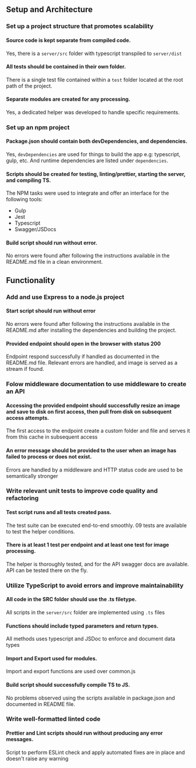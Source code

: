 
## Setup and Architecture

### Set up a project structure that promotes scalability

#### Source code is kept separate from compiled code.

Yes, there is a `server/src` folder with typescript transpiled to `server/dist`


#### All tests should be contained in their own folder.

There is a single test file contained within a `test` folder located at the root path of the project.


#### Separate modules are created for any processing.

Yes, a dedicated helper was developed to handle specific requirements.


### Set up an npm project

#### Package.json should contain both devDependencies, and dependencies.

Yes, `devDependencies` are used for things to build the app e.g: typescript, gulp, etc. And runtime dependencies
are listed under `dependencies`.


#### Scripts should be created for testing, linting/prettier, starting the server, and compiling TS.

The NPM tasks were used to integrate and offer an interface for the following tools:

* Gulp
* Jest
* Typescript
* Swagger/JSDocs


#### Build script should run without error.

No errors were found after following the instructions available in the README.md file in a clean environment.


## Functionality

### Add and use Express to a node.js project

#### Start script should run without error

No errors were found after following the instructions available in the README.md after installing the
dependencies and building the project.


#### Provided endpoint should open in the browser with status 200

Endpoint respond successfully if handled as documented in the README.md file. Relevant errors are handled, and image is
served as a stream if found.


### Folow middleware documentation to use middleware to create an API

#### Accessing the provided endpoint should successfully resize an image and save to disk on first access, then pull from disk on subsequent access attempts.

The first access to the endpoint create a custom folder and file and serves it from this cache in subsequent access


#### An error message should be provided to the user when an image has failed to process or does not exist.

Errors are handled by a middleware and HTTP status code are used to be semantically stronger


### Write relevant unit tests to improve code quality and refactoring

#### Test script runs and all tests created pass.

The test suite can be executed end-to-end smoothly. 09 tests are available to test the helper conditions.


#### There is at least 1 test per endpoint and at least one test for image processing.

The helper is thoroughly tested, and for the API swagger docs are available. API can be tested there on the fly.


### Utilize TypeScript to avoid errors and improve maintainability

#### All code in the SRC folder should use the .ts filetype.

All scripts in the `server/src` folder are implemented using `.ts` files


#### Functions should include typed parameters and return types.

All methods uses typescript and JSDoc to enforce and document data types


#### Import and Export used for modules.

Import and export functions are used over common.js


#### Build script should successfully compile TS to JS.

No problems observed using the scripts available in package.json and documented in README file.


### Write well-formatted linted code

#### Prettier and Lint scripts should run without producing any error messages.

Script to perform ESLint check and apply automated fixes are in place and doesn't raise any warning







